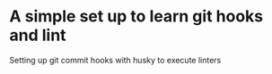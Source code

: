 # A simple set up to learn git hooks and lint
Setting up git commit hooks with husky to execute linters
